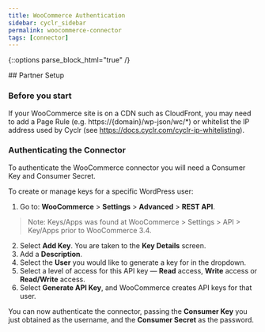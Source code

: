 ```yaml
---
title: WooCommerce Authentication
sidebar: cyclr_sidebar
permalink: woocommerce-connector
tags: [connector]
---
```

{::options parse_block_html="true" /}
<section class="card py-5 my-5">
## Partner Setup

### Before you start

If your WooCommerce site is on a CDN such as CloudFront, you may need to add a Page Rule (e.g. https://{domain}/wp-json/wc/*) or whitelist the IP address used by Cyclr (see https://docs.cyclr.com/cyclr-ip-whitelisting).

### Authenticating the Connector

To authenticate the WooCommerce connector you will need a Consumer Key and Consumer Secret.

To create or manage keys for a specific WordPress user:
1. Go to: **WooCommerce** > **Settings** > **Advanced** > **REST API**.
> Note: Keys/Apps was found at WooCommerce > Settings > API > Key/Apps prior to WooCommerce 3.4.
2. Select **Add Key**.  You are taken to the **Key Details** screen.
3. Add a **Description**.
4. Select the **User** you would like to generate a key for in the dropdown.
5. Select a level of access for this API key — **Read** access, **Write** access or **Read/Write** access.
6. Select **Generate API Key**, and WooCommerce creates API keys for that user.

You can now authenticate the connector, passing the **Consumer Key** you just obtained as the username, and the **Consumer Secret** as the password.
</section>

